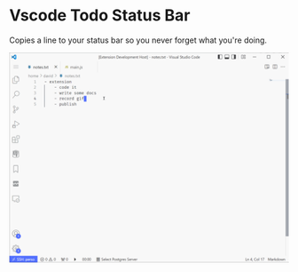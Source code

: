 # Vscode Todo Status Bar

Copies a line to your status bar so you never forget what you're doing.

![Video](https://raw.githubusercontent.com/Phalangers/vscode-todo-bar/master/assets/demo.gif)

